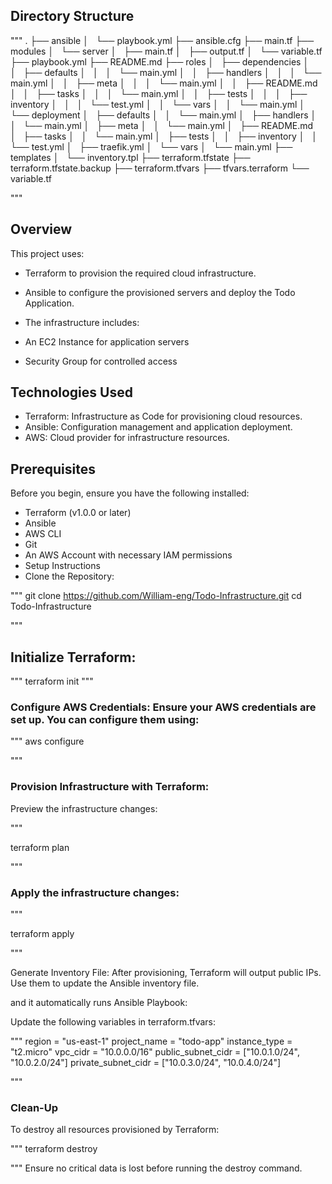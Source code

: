 

## Directory Structure

"""
.
├── ansible
│   └── playbook.yml
├── ansible.cfg
├── main.tf
├── modules
│   └── server
│       ├── main.tf
│       ├── output.tf
│       └── variable.tf
├── playbook.yml
├── README.md
├── roles
│   ├── dependencies
│   │   ├── defaults
│   │   │   └── main.yml
│   │   ├── handlers
│   │   │   └── main.yml
│   │   ├── meta
│   │   │   └── main.yml
│   │   ├── README.md
│   │   ├── tasks
│   │   │   └── main.yml
│   │   ├── tests
│   │   │   ├── inventory
│   │   │   └── test.yml
│   │   └── vars
│   │       └── main.yml
│   └── deployment
│       ├── defaults
│       │   └── main.yml
│       ├── handlers
│       │   └── main.yml
│       ├── meta
│       │   └── main.yml
│       ├── README.md
│       ├── tasks
│       │   └── main.yml
│       ├── tests
│       │   ├── inventory
│       │   └── test.yml
│       ├── traefik.yml
│       └── vars
│           └── main.yml
├── templates
│   └── inventory.tpl
├── terraform.tfstate
├── terraform.tfstate.backup
├── terraform.tfvars
├── tfvars.terraform
└── variable.tf




"""

## Overview
This project uses:

- Terraform to provision the required cloud infrastructure.
- Ansible to configure the provisioned servers and deploy the Todo Application.
- The infrastructure includes:


- An EC2 Instance for application servers
- Security Group for controlled access

## Technologies Used
- Terraform: Infrastructure as Code for provisioning cloud resources.
- Ansible: Configuration management and application deployment.
- AWS: Cloud provider for infrastructure resources.

## Prerequisites
Before you begin, ensure you have the following installed:

- Terraform (v1.0.0 or later)
- Ansible
- AWS CLI
- Git
- An AWS Account with necessary IAM permissions
- Setup Instructions
- Clone the Repository:

"""
git clone https://github.com/William-eng/Todo-Infrastructure.git
cd Todo-Infrastructure

""" 
## Initialize Terraform:

"""
terraform init
"""

### Configure AWS Credentials: Ensure your AWS credentials are set up. You can configure them using:

"""
aws configure

"""
### Provision Infrastructure with Terraform:

Preview the infrastructure changes:

"""

terraform plan

"""

### Apply the infrastructure changes:
"""

terraform apply

"""

Generate Inventory File: After provisioning, Terraform will output public IPs. Use them to update the Ansible inventory file.

and it automatically runs Ansible Playbook:


Update the following variables in terraform.tfvars:


"""
region           = "us-east-1"
project_name     = "todo-app"
instance_type    = "t2.micro"
vpc_cidr         = "10.0.0.0/16"
public_subnet_cidr = ["10.0.1.0/24", "10.0.2.0/24"]
private_subnet_cidr = ["10.0.3.0/24", "10.0.4.0/24"]

"""



### Clean-Up
To destroy all resources provisioned by Terraform:

""" 
terraform destroy

"""
Ensure no critical data is lost before running the destroy command.

